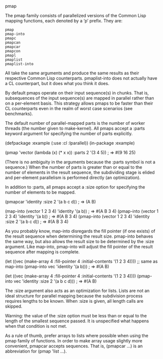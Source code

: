 pmap

The pmap family consists of parallelized versions of the Common Lisp mapping functions, each denoted by a ‘p’ prefix. They are:

    pmap
    pmap-into
    pmapc
    pmapcan
    pmapcar
    pmapcon
    pmapl
    pmaplist
    pmaplist-into

All take the same arguments and produce the same results as their respective Common Lisp counterparts. pmaplist-into does not actually have a CL counterpart, but it does what you think it does.

By default pmaps operate on their input sequence(s) in chunks. That is, subsequences of the input sequence(s) are mapped in parallel rather than on a per-element basis. This strategy allows pmaps to be faster than their CL counterparts even in the realm of worst case scenarios (see benchmarks).

The default number of parallel-mapped parts is the number of worker threads (the number given to make-kernel). All pmaps accept a :parts keyword argument for specifying the number of parts explicitly.

(defpackage :example (:use :cl :lparallel))
(in-package :example)

(pmap 'vector (lambda (x) (* x x)) :parts 2 '(3 4 5))
; => #(9 16 25)

(There is no ambiguity in the arguments because the :parts symbol is not a sequence.) When the number of parts is greater than or equal to the number of elements in the result sequence, the subdividing stage is elided and per-element parallelism is performed directly (an optimization).

In addition to :parts, all pmaps accept a :size option for specifying the number of elements to be mapped.

(pmapcar 'identity :size 2 '(a b c d)) ; => (A B)

(map-into  (vector 1 2 3 4) 'identity '(a b))             ; => #(A B 3 4)
(pmap-into (vector 1 2 3 4) 'identity '(a b))             ; => #(A B 3 4)
(pmap-into (vector 1 2 3 4) 'identity :size 2 '(a b c d)) ; => #(A B 3 4)

As you probably know, map-into disregards the fill pointer (if one exists) of the result sequence when determining the result size. pmap-into behaves the same way, but also allows the result size to be determined by the :size argument. Like map-into, pmap-into will adjust the fill pointer of the result sequence after mapping is complete.

(let ((vec (make-array 4 :fill-pointer 4 :initial-contents '(1 2 3 4))))
  ;; same as map-into
  (pmap-into vec 'identity '(a b))) ; => #(A B)

(let ((vec (make-array 4 :fill-pointer 4 :initial-contents '(1 2 3 4))))
  (pmap-into vec 'identity :size 2 '(a b c d))) ; => #(A B)

The :size argument also acts as an optimization for lists. Lists are not an ideal structure for parallel mapping because the subdivision process requires lengths to be known. When :size is given, all length calls are skipped.

Warning: the value of the :size option must be less than or equal to the length of the smallest sequence passed. It is unspecified what happens when that condition is not met.

As a rule of thumb, prefer arrays to lists where possible when using the pmap family of functions. In order to make array usage slightly more convenient, pmapcar accepts sequences. That is, (pmapcar ...) is an abbreviation for (pmap 'list ...).
